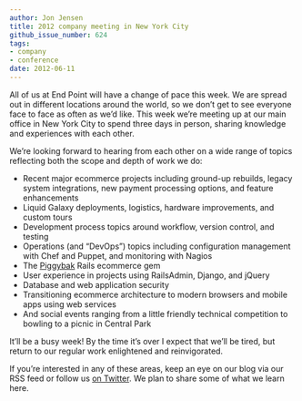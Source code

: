 ```yaml
---
author: Jon Jensen
title: 2012 company meeting in New York City
github_issue_number: 624
tags:
- company
- conference
date: 2012-06-11
---
```


All of us at End Point will have a change of pace this week. We are spread out in different locations around the world, so we don’t get to see everyone face to face as often as we’d like. This week we’re meeting up at our main office in New York City to spend three days in person, sharing knowledge and experiences with each other.

We’re looking forward to hearing from each other on a wide range of topics reflecting both the scope and depth of work we do:

- Recent major ecommerce projects including ground-up rebuilds, legacy system integrations, new payment processing options, and feature enhancements
- Liquid Galaxy deployments, logistics, hardware improvements, and custom tours
- Development process topics around workflow, version control, and testing
- Operations (and “DevOps”) topics including configuration management with Chef and Puppet, and monitoring with Nagios
- The [Piggybak](https://github.com/piggybak/piggybak) Rails ecommerce gem
- User experience in projects using RailsAdmin, Django, and jQuery
- Database and web application security
- Transitioning ecommerce architecture to modern browsers and mobile apps using web services
- And social events ranging from a little friendly technical competition to bowling to a picnic in Central Park

It’ll be a busy week! By the time it’s over I expect that we’ll be tired, but return to our regular work enlightened and reinvigorated.

If you’re interested in any of these areas, keep an eye on our blog via our RSS feed or follow us [on Twitter](https://twitter.com/endpoint). We plan to share some of what we learn here.
